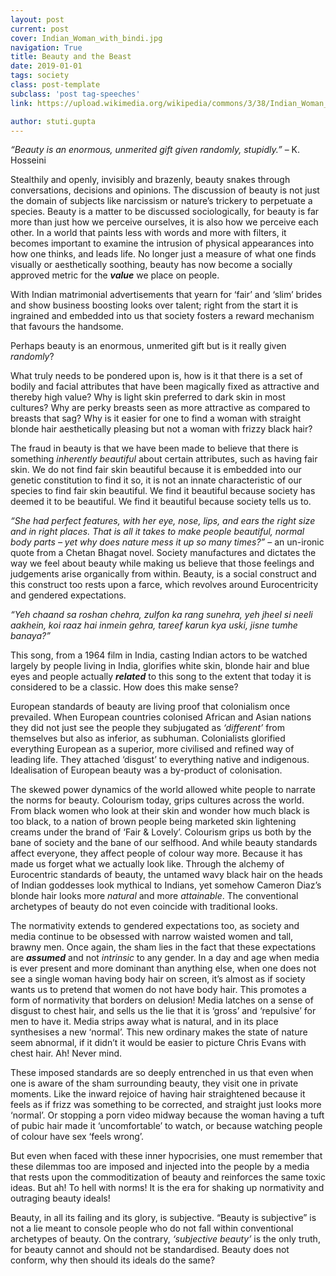 ```yaml
---
layout: post
current: post
cover: Indian_Woman_with_bindi.jpg
navigation: True
title: Beauty and the Beast
date: 2019-01-01
tags: society
class: post-template
subclass: 'post tag-speeches'
link: https://upload.wikimedia.org/wikipedia/commons/3/38/Indian_Woman_with_bindi.jpg

author: stuti.gupta
---
```

*“Beauty is an enormous, unmerited gift given randomly, stupidly.”* – K. Hosseini

Stealthily and openly, invisibly and brazenly, beauty snakes through conversations, decisions and opinions. The discussion of beauty is not just the domain of subjects like narcissism or nature’s trickery to perpetuate a species. Beauty is a matter to be discussed sociologically, for beauty is far more than just how we perceive ourselves, it is also how we perceive each other. In a world that paints less with words and more with filters, it becomes important to examine the intrusion of physical appearances into how one thinks, and leads life. No longer just a measure of what one finds visually or aesthetically soothing, beauty has now become a socially approved metric for the ***value*** we place on people.

With Indian matrimonial advertisements that yearn for ‘fair’ and ‘slim’ brides and show business boosting looks over talent; right from the start it is ingrained and embedded into us that society fosters a reward mechanism that favours the handsome.

Perhaps beauty is an enormous, unmerited gift but is it really given *randomly*?

What truly needs to be pondered upon is, how is it that there is a set of bodily and facial attributes that have been magically fixed as attractive and thereby high value? Why is light skin preferred to dark skin in most cultures? Why are perky breasts seen as more attractive as compared to breasts that sag? Why is it easier for one to find a woman with straight blonde hair aesthetically pleasing but not a woman with frizzy black hair?

The fraud in beauty is that we have been made to believe that there is something *inherently beautiful* about certain attributes, such as having fair skin. We do not find fair skin beautiful because it is embedded into our genetic constitution to find it so, it is not an innate characteristic of our species to find fair skin beautiful. We find it beautiful because society has deemed it to be beautiful. We find it beautiful because society tells us to.

*“She had perfect features, with her eye, nose, lips, and ears the right size and in right places. That is all it takes to make people beautiful, normal body parts – yet why does nature mess it up so many times?”* – an un-ironic quote from a Chetan Bhagat novel. Society manufactures and dictates the way we feel about beauty while making us believe that those feelings and judgements arise organically from within. Beauty, is a social construct and this construct too rests upon a farce, which revolves around Eurocentricity and gendered expectations.

*“Yeh chaand sa roshan chehra, zulfon ka rang sunehra, yeh jheel si neeli aakhein, koi raaz hai inmein gehra, tareef karun kya uski, jisne tumhe banaya?”*

This song, from a 1964 film in India, casting Indian actors to be watched largely by people living in India, glorifies white skin, blonde hair and blue eyes and people actually ***related*** to this song to the extent that today it is considered to be a classic. How does this make sense?

European standards of beauty are living proof that colonialism once prevailed. When European countries colonised African and Asian nations they did not just see the people they subjugated as *‘different’* from themselves but also as inferior, as subhuman. Colonialists glorified everything European as a superior, more civilised and refined way of leading life. They attached ‘disgust’ to everything native and indigenous. Idealisation of European beauty was a by-product of colonisation.

The skewed power dynamics of the world allowed white people to narrate the norms for beauty. Colourism today, grips cultures across the world. From black women who look at their skin and wonder how much black is too black, to a nation of brown people being marketed skin lightening creams under the brand of ‘Fair & Lovely’. Colourism grips us both by the bane of society and the bane of our selfhood. And while beauty standards affect everyone, they affect people of colour way more. Because it has made us forget what we actually look like. Through the alchemy of Eurocentric standards of beauty, the untamed wavy black hair on the heads of Indian goddesses look mythical to Indians, yet somehow Cameron Diaz’s blonde hair looks more *natural* and more *attainable*. The conventional archetypes of beauty do not even coincide with traditional looks.

The normativity extends to gendered expectations too, as society and media continue to be obsessed with narrow waisted women and tall, brawny men. Once again, the sham lies in the fact that these expectations are ***assumed*** and not *intrinsic* to any gender. In a day and age when media is ever present and more dominant than anything else, when one does not see a single woman having body hair on screen, it’s almost as if society wants us to pretend that women do not have body hair. This promotes a form of normativity that borders on delusion! Media latches on a sense of disgust to chest hair, and sells us the lie that it is ‘gross’ and ‘repulsive’ for men to have it. Media strips away what is natural, and in its place synthesises a new ‘normal’. This new ordinary makes the state of nature seem abnormal, if it didn’t it would be easier to picture Chris Evans with chest hair. Ah! Never mind.

These imposed standards are so deeply entrenched in us that even when one is aware of the sham surrounding beauty, they visit one in private moments. Like the inward rejoice of having hair straightened because it feels as if frizz was something to be corrected, and straight just looks more ‘normal’. Or stopping a porn video midway because the woman having a tuft of pubic hair made it ‘uncomfortable’ to watch, or because watching people of colour have sex ‘feels wrong’.

But even when faced with these inner hypocrisies, one must remember that these dilemmas too are imposed and injected into the people by a media that rests upon the commoditization of beauty and reinforces the same toxic ideas. But ah! To hell with norms! It is the era for shaking up normativity and outraging beauty ideals!

Beauty, in all its failing and its glory, is subjective. “Beauty is subjective” is not a lie meant to console people who do not fall within conventional archetypes of beauty. On the contrary, *‘subjective beauty’* is the only truth, for beauty cannot and should not be standardised. Beauty does not conform, why then should its ideals do the same?
